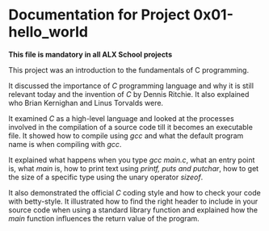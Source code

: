 # Documentation for Project 0x01-hello_world



**This file is mandatory in all ALX School projects**



This project was an introduction to the fundamentals of C programming.



It discussed the importance of *C* programming language and why it is still relevant today and the invention of *C* by Dennis Ritchie. It also explained who Brian Kernighan and Linus Torvalds were.



It examined *C* as a high-level language and looked at the processes involved in the compilation of a source code till it becomes an executable file. It showed how to compile using *gcc* and what the default program name is when compiling with *gcc*.



It explained what happens when you type *gcc main.c*, what an entry point is, what *main* is, how to print text using *printf, puts and putchar*, how to get the size of a specific type using the unary operator *sizeof*.
 


It also demonstrated the official *C* coding style and how to check your code with betty-style. It illustrated how to find the right header to include in your source code when using a standard library function and  explained how the *main* function influences the return value of the program.
